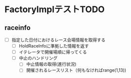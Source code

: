 # FactoryImplテストTODO

## raceinfo

- [ ] 指定した日付におけるレース会場情報を取得する
  - [ ] HoldRaceInfoに準拠した情報を返す
  - [ ] イテレータで開催場順に帰ってくる
  - [ ] 中止のハンドリング
    - [ ] 中止情報の取得(進行状況)
    - [ ] 開催されるレースリスト（何もなければrange(1,13))
